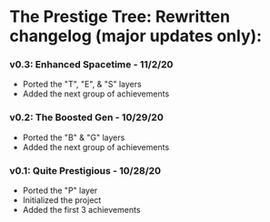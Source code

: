 # The Prestige Tree: Rewritten changelog (major updates only):

### v0.3: Enhanced Spacetime - 11/2/20
- Ported the "T", "E", & "S" layers
- Added the next group of achievements

### v0.2: The Boosted Gen - 10/29/20
- Ported the "B" & "G" layers
- Added the next group of achievements

### v0.1: Quite Prestigious - 10/28/20
- Ported the "P" layer
- Initialized the project
- Added the first 3 achievements

